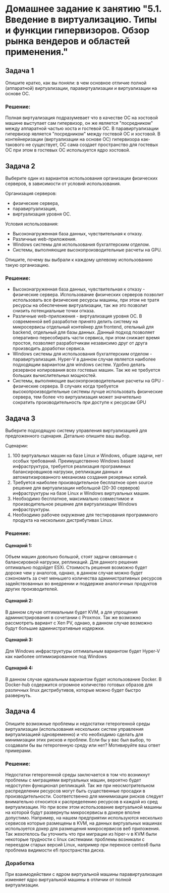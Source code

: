 # Домашнее задание к занятию "5.1. Введение в виртуализацию. Типы и функции гипервизоров. Обзор рынка вендеров и областей применения."

## Задача 1
Опишите кратко, как вы поняли: в чем основное отличие полной (аппаратной) виртуализации, паравиртуализации и 
виртуализации на основе ОС.

### Решение:
Полная виртуализация подразумевает что в качестве ОС на хостовой машине выступает сам гипервизор, он же является
"посредником" между аппаратной частью хоста и гостевой ОС. В паравиртуализации гипервизор является "посредником" между
гостевой ОС и хостовой. В контейнеризации (виртуализации на основе ОС) гипервизора как-такового не существует, ОС сама 
создает пространство для гостевых ОС при этом в гостевых ОС используется ядро хостовой.

## Задача 2
Выберите один из вариантов использования организации физических серверов, в зависимости от условий использования.

Организация серверов:

* физические сервера,
* паравиртуализация,
* виртуализация уровня ОС.

Условия использования:

* Высоконагруженная база данных, чувствительная к отказу.
* Различные web-приложения.
* Windows системы для использования бухгалтерским отделом.
* Системы, выполняющие высокопроизводительные расчеты на GPU.

Опишите, почему вы выбрали к каждому целевому использованию такую организацию.

### Решение:
* Высоконагруженная база данных, чувствительная к отказу - физические сервера. Использование физических серверов 
позволит использовать все физические ресурсы машины, при этом не тратя ресурсы на обеспечение виртуализации, так же 
это позволит снизить потенциальные точки отказа. 
* Различные web-приложения - виртуализация уровня ОС. В современной веб разработке принято делить систему на 
микросервисы отдельный контейнер для frontend, отельный для backend, отдельный для базы данных. Данный подход позволяет
оперативно пересобирать части сервиса, при этом снижает время простоя, позволяет разработчикам независимо друг от друга
производить доработки сервиса.
* Windows системы для использования бухгалтерским отделом - паравиртуализация. Hyper-V в данном случае является наиболее
подходящим вариантом для windows систем. Удобно делать резервное копирования всех гостевых машин. Так же не требуется 
больших вычислительных мощностей.
* Системы, выполняющие высокопроизводительные расчеты на GPU - физические сервера. В случаях когда требуется
высокопроизводительные системы лучше использовать физические сервера, тем более что виртуализация может значительно
сократить производительность при доступе к ресурсам GPU

## Задача 3
Выберите подходящую систему управления виртуализацией для предложенного сценария. Детально опишите ваш выбор.

Сценарии:
1. 100 виртуальных машин на базе Linux и Windows, общие задачи, нет особых требований. Преимущественно Windows based 
инфраструктура, требуется реализация программных балансировщиков нагрузки, репликации данных и автоматизированного 
механизма создания резервных копий.
2. Требуется наиболее производительное бесплатное open source решение для виртуализации небольшой (20-30 серверов) 
инфраструктуры на базе Linux и Windows виртуальных машин.
3. Необходимо бесплатное, максимально совместимое и производительное решение для виртуализации Windows инфраструктуры.
4. Необходимо рабочее окружение для тестирования программного продукта на нескольких дистрибутивах Linux.

### Решение:
#### Сценарий 1:
Объем машин довольно большой, стоят задачи связанные с балансировкой нагрузки, репликаций. Для данного решения 
оптимально подойдет ESXi. Стоимость решения возможно будет дороже чем у аналогов, однако, в данном случае можно будет
сэкономить за счет меньшего количества административных ресурсов задействованных во внедрении и поддержке аналогичных
продуктов других производителей.

#### Сценарий 2:
В данном случае оптимальным будет KVM, а для упрощения администрирования в сочетании с Proxmox. Так же возможно
рассмотреть вариант с Xen PV, однако, в данном случае возможно будут большие административные издержки.

#### Сценарий 3:
Для Windows инфраструктуры оптимальным вариантом будет Hyper-V как наиболее оптимизированное под Windows

#### Сценарий 4:
В данном случае идеальным вариантом будет использование Docker. В Docker-hub содержится огромное количество готовых
образов для различных linux дистрибутивов, которые можно будет быстро развернуть.

## Задача 4
Опишите возможные проблемы и недостатки гетерогенной среды виртуализации (использования нескольких систем управления 
виртуализацией одновременно) и что необходимо сделать для минимизации этих рисков и проблем. Если бы у вас был выбор, 
то создавали бы вы гетерогенную среду или нет? Мотивируйте ваш ответ примерами.

### Решение:
Недостатки гетерогенной среды заключается в том что возникнут проблемы с миграциями виртуальных машин, вероятно будет
недоступен функционал репликаций. Так же при неосмотрительном распределении ресурсов могут быть существенные просадки в
производительности. Соответственно для минимизации рисков следует внимательно относится к распределению ресурсов в
каждой из сред виртуализации. Но при всем этом использование виртуальной машины на которой будут развернуты 
микросервисы в докере вполне допустимо. Например, на нашем предприятии используются несколько сервисов которые 
размещены в KVM, на данных виртуальных машинах используется докер для размещения микросервисов веб приложения. Так жехотелось бы уточнить что при миграции из hiper-v в KVM были некоторые трудности с linux системами: проблемы возникали с переездом старых версий Linux, например при переносе centos6 была проблема видимости efi пространства диска.

### Доработка
При взаимодействии с ядром виртуальной машины паравиртуализация изменяет ядро виртуальной машины в отличии от полной виртуализации. 